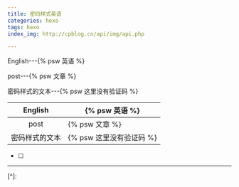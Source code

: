 ```yaml
---
title: 密码样式英语
categories: hexo
tags: hexo
index_img: http://cpblog.cn/api/img/api.php

---
```


English---{% psw 英语 %}

post---{% psw 文章 %}

密码样式的文本---{% psw 这里没有验证码 %}



|    English     | {% psw 英语 %}           |
| :------------: | ------------------------ |
|      post      | {% psw 文章 %}           |
| 密码样式的文本 | {% psw 这里没有验证码 %} |

- [ ] 

------

[^]: 

